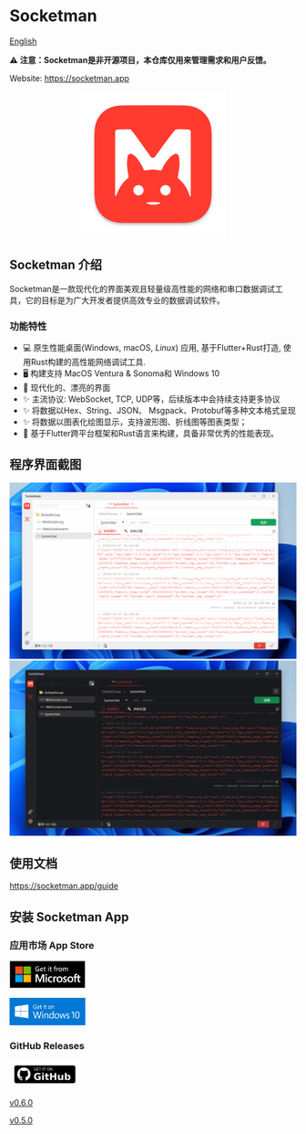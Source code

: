 # Socketman

[English](./README.md)

⚠️ **注意：Socketman是非开源项目，本仓库仅用来管理需求和用户反馈。**

Website: https://socketman.app

<div align="center">
<img src="images/icon_512x512@2x-macos.png" width="256" height="256" />
</div>

## Socketman 介绍

Socketman是一款现代化的界面美观且轻量级高性能的网络和串口数据调试工具，它的目标是为广大开发者提供高效专业的数据调试软件。

### 功能特性

- 💻 原生性能桌面(Windows, macOS, *Linux*) 应用, 基于Flutter+Rust打造, 使用Rust构建的高性能网络调试工具.
- 🖥️ 构建支持 MacOS Ventura & Sonoma和 Windows 10
- 🎊 现代化的、漂亮的界面
- ✨ 主流协议: WebSocket, TCP, UDP等，后续版本中会持续支持更多协议
- ✨ 将数据以Hex、String、JSON、 Msgpack、Protobuf等多种文本格式呈现
- ✨ 将数据以图表化绘图显示，支持波形图、折线图等图表类型；
- 🎇 基于Flutter跨平台框架和Rust语言来构建，具备非常优秀的性能表现。

## 程序界面截图

![Socketman Screen Snapshot, light theme](screenshots/Socketman-windows-snapshot-1.png)
![Socketman Screen Snapshot, dark theme](screenshots/Socketman-windows-snapshot-2.png)


## 使用文档

https://socketman.app/guide

## 安装 Socketman App

### 应用市场 App Store

[<img src="images/get-it-on-microsoft-store.png" height="48"/>](https://apps.microsoft.com/detail/9nn916nb3wtt?cid=DevShareMCLPCS&hl=en-US)

[<img src="images/get-it-on-windows-10.png" height="48"/>](https://apps.microsoft.com/detail/9nn916nb3wtt?cid=DevShareMCLPCS&hl=en-US)

### GitHub Releases

<img src="images/get-it-on-github.png" height="48"/>

[v0.6.0](https://github.com/socketmanapp/desktop/releases/tag/v0.6.0)

[v0.5.0](https://github.com/socketmanapp/desktop/releases/tag/v0.5.0)
